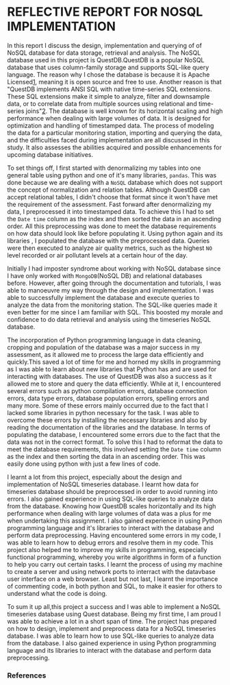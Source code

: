 # REFLECTIVE REPORT FOR NOSQL IMPLEMENTATION

In this report I discuss the design, implementation and querying of of NoSQL database for data storage, retrieval and  analysis.
The NoSQL database used in this project  is QuestDB.QuestDB is a popular NoSQL database that uses column-family storage and supports SQL-like query language.
The reason why I chose the database is because it is Apache Licensed[1], meaning it is open source and free to use. Another reason is that "QuestDB implements ANSI SQL with native time-series SQL extensions. These SQL extensions make it simple to analyze, filter and downsample data, or to correlate data from multiple sources using relational and time-series joins"[2]. The database is well known for its horizontal scaling and high performance when dealing with large volumes of data.
It is designed for optimization and handling of timestamped data. The process of modeling the data for a particular monitoring station, importing and querying the data,
 and the difficulties faced during implementation are all discussed in this study. It also assesses the abilities acquired and possible enhancements for upcoming 
 database initiatives.

To set things off, I first started with denormalizing my tables into one general table using python and one of it's many libraries, `pandas`. This was done because we are dealing with a `NoSQL` database which does not support the concept of normalization and relation tables. Although QuestDB can accept relational tables, I didn't choose that format since it won't have met the requirement of the assessment. Fast forward after denormalizing my data, I preprocessed it into timestamped data. To achieve this I had to set the `Date time` column as the index and then sorted the data in an ascending order. All this preprocessing was done to meet the database requirements on how data should look like before populating it.
Using python again and its libraries , I populated the database with the preprocessed data. Queries were then executed to analyze air quality metrics, such as the highest `NO` level recorded or air pollutant levels at a certain hour of the day.

Initially I had imposter syndrome about working with NoSQL database since I have only worked with `MongoDB`(NoSQL DB) and relational databases before. However, after going through the documentation and tutorials, I was able to manoeuvre my way through the design and implementation. I was able to successfully implement the database and execute queries to analyze the data from the monitoring station. The SQL-like queries made it even better for me since I am familiar with SQL. This boosted my morale and confidence to do data retrieval and analysis using the timeseries NoSQL database.

The incorporation of Python programming language in data cleaning, cropping and population of the database was a major success in my assessment, as it allowed me to process the large data efficiently and quickly.This saved a lot of time for me and horned my skills in programming as I was able to learn about new libraries that Python has and are used for interacting with databases. The use of QuestDB was also a success as it allowed me to store and query the data efficiently. While at it, I encountered several errors such as python compilation errors, database connection errors, data type errors, database population errors, spelling errors and many more. 
Some of these errors mainly occurred due to the fact that I lacked some libraries in python necessary for the task. I was able to overcome these errors by installing the necessary libraries and also by reading the documentation of the libraries and the database. In terms of populating the database, I encountered some errors due to the fact that the data was not in the correct format. To solve this I had to reformat the data to meet the database requirements, this involved setting the `Date time` column as the index and then sorting the data in an ascending order. This was easily done using python with just a few lines of code.

I learnt a lot from this project, especially about the design and implementation of NoSQL timeseries database. I learnt how data for timeseries database should be preprocessed in order to avoid running into errors. I also gained experience in using SQL-like queries to analyze data from the database. Knowing how QuestDB scales horizontally and its high performance when dealing with large volumes of data was a plus for me when undertaking this assignment. I also gained experience in using Python programming language and it's libraries to interact with the database and perform data preprocessing. Having encountered some errors in my code, I was able to learn how to debug errors and resolve them in my code. This project also helped me to improve my skills in programming, especially functional programming, whereby you write algorithms in form of a function to help you carry out certain tasks. I learnt the process of using my machine to create a server and using network ports to interract with the datavbase user interface on a web browser. Least but not last, I learnt the importance of commenting code, in both python and SQL, to make it easier for others to understand what the code is doing.

To sum it up all,this project a success and I was able to implement a NoSQL timeseries database using Quest database. Being my first time, I am proud I was able to achieve a lot in a short span of time. The project has prepared on how to design, implement and preprocess data for a NoSQL timeseries database. I was able to learn how to use SQL-like queries to analyze data from the database. I also gained experience in using Python programming language and its libraries to interact with the database and perform data preprocessing.
### References
[1]: https://github.com/questdb/questdb/blob/master/LICENSE.txt
[2]: https://github.com/questdb/questdb/blob/master/README.md





